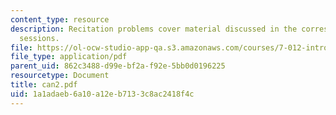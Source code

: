 ```yaml
---
content_type: resource
description: Recitation problems cover material discussed in the corresponding lecture
  sessions.
file: https://ol-ocw-studio-app-qa.s3.amazonaws.com/courses/7-012-introduction-to-biology-fall-2004/1a1adaeb6a10a12eb7133c8ac2418f4c_can2.pdf
file_type: application/pdf
parent_uid: 862c3488-d99e-bf2a-f92e-5bb0d0196225
resourcetype: Document
title: can2.pdf
uid: 1a1adaeb-6a10-a12e-b713-3c8ac2418f4c
---
```

